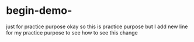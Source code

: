 # begin-demo-
just for practice purpose
okay so this is practice purpose but I add new line for my practice purpose to see how to see this change 
